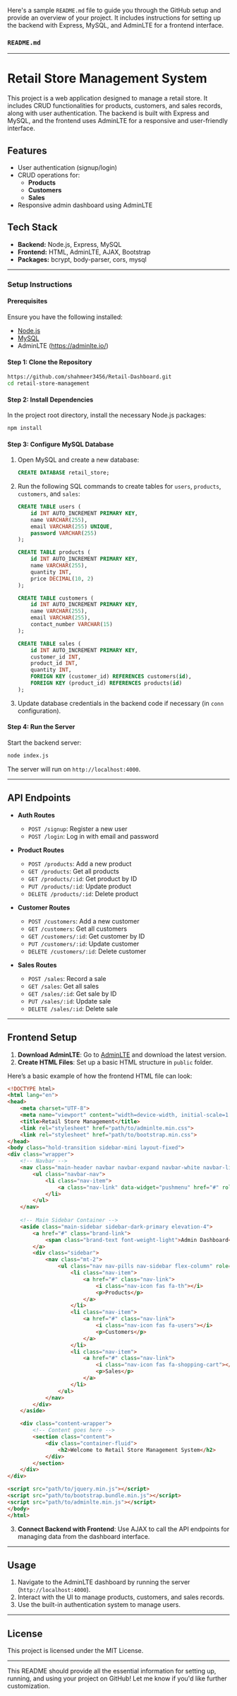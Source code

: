 Here's a sample `README.md` file to guide you through the GitHub setup and provide an overview of your project. It includes instructions for setting up the backend with Express, MySQL, and AdminLTE for a frontend interface.

### `README.md`

---

# Retail Store Management System

This project is a web application designed to manage a retail store. It includes CRUD functionalities for products, customers, and sales records, along with user authentication. The backend is built with Express and MySQL, and the frontend uses AdminLTE for a responsive and user-friendly interface.

## Features

- User authentication (signup/login)
- CRUD operations for:
  - **Products**
  - **Customers**
  - **Sales**
- Responsive admin dashboard using AdminLTE

## Tech Stack

- **Backend:** Node.js, Express, MySQL
- **Frontend:** HTML, AdminLTE, AJAX, Bootstrap
- **Packages:** bcrypt, body-parser, cors, mysql

---

### Setup Instructions

#### Prerequisites

Ensure you have the following installed:

- [Node.js](https://nodejs.org/en/)
- [MySQL](https://www.mysql.com/)
- AdminLTE (https://adminlte.io/)

#### Step 1: Clone the Repository

```bash
https://github.com/shahmeer3456/Retail-Dashboard.git
cd retail-store-management
```

#### Step 2: Install Dependencies

In the project root directory, install the necessary Node.js packages:

```bash
npm install
```

#### Step 3: Configure MySQL Database

1. Open MySQL and create a new database:

    ```sql
    CREATE DATABASE retail_store;
    ```

2. Run the following SQL commands to create tables for `users`, `products`, `customers`, and `sales`:

    ```sql
    CREATE TABLE users (
        id INT AUTO_INCREMENT PRIMARY KEY,
        name VARCHAR(255),
        email VARCHAR(255) UNIQUE,
        password VARCHAR(255)
    );

    CREATE TABLE products (
        id INT AUTO_INCREMENT PRIMARY KEY,
        name VARCHAR(255),
        quantity INT,
        price DECIMAL(10, 2)
    );

    CREATE TABLE customers (
        id INT AUTO_INCREMENT PRIMARY KEY,
        name VARCHAR(255),
        email VARCHAR(255),
        contact_number VARCHAR(15)
    );

    CREATE TABLE sales (
        id INT AUTO_INCREMENT PRIMARY KEY,
        customer_id INT,
        product_id INT,
        quantity INT,
        FOREIGN KEY (customer_id) REFERENCES customers(id),
        FOREIGN KEY (product_id) REFERENCES products(id)
    );
    ```

3. Update database credentials in the backend code if necessary (in `conn` configuration).

#### Step 4: Run the Server

Start the backend server:

```bash
node index.js
```

The server will run on `http://localhost:4000`.

---

## API Endpoints

- **Auth Routes**
  - `POST /signup`: Register a new user
  - `POST /login`: Log in with email and password

- **Product Routes**
  - `POST /products`: Add a new product
  - `GET /products`: Get all products
  - `GET /products/:id`: Get product by ID
  - `PUT /products/:id`: Update product
  - `DELETE /products/:id`: Delete product

- **Customer Routes**
  - `POST /customers`: Add a new customer
  - `GET /customers`: Get all customers
  - `GET /customers/:id`: Get customer by ID
  - `PUT /customers/:id`: Update customer
  - `DELETE /customers/:id`: Delete customer

- **Sales Routes**
  - `POST /sales`: Record a sale
  - `GET /sales`: Get all sales
  - `GET /sales/:id`: Get sale by ID
  - `PUT /sales/:id`: Update sale
  - `DELETE /sales/:id`: Delete sale

---

## Frontend Setup

1. **Download AdminLTE**: Go to [AdminLTE](https://adminlte.io/) and download the latest version.
2. **Create HTML Files**: Set up a basic HTML structure in `public` folder.

Here’s a basic example of how the frontend HTML file can look:

```html
<!DOCTYPE html>
<html lang="en">
<head>
    <meta charset="UTF-8">
    <meta name="viewport" content="width=device-width, initial-scale=1.0">
    <title>Retail Store Management</title>
    <link rel="stylesheet" href="path/to/adminlte.min.css">
    <link rel="stylesheet" href="path/to/bootstrap.min.css">
</head>
<body class="hold-transition sidebar-mini layout-fixed">
<div class="wrapper">
    <!-- Navbar -->
    <nav class="main-header navbar navbar-expand navbar-white navbar-light">
        <ul class="navbar-nav">
            <li class="nav-item">
                <a class="nav-link" data-widget="pushmenu" href="#" role="button"><i class="fas fa-bars"></i></a>
            </li>
        </ul>
    </nav>
    
    <!-- Main Sidebar Container -->
    <aside class="main-sidebar sidebar-dark-primary elevation-4">
        <a href="#" class="brand-link">
            <span class="brand-text font-weight-light">Admin Dashboard</span>
        </a>
        <div class="sidebar">
            <nav class="mt-2">
                <ul class="nav nav-pills nav-sidebar flex-column" role="menu">
                    <li class="nav-item">
                        <a href="#" class="nav-link">
                            <i class="nav-icon fas fa-th"></i>
                            <p>Products</p>
                        </a>
                    </li>
                    <li class="nav-item">
                        <a href="#" class="nav-link">
                            <i class="nav-icon fas fa-users"></i>
                            <p>Customers</p>
                        </a>
                    </li>
                    <li class="nav-item">
                        <a href="#" class="nav-link">
                            <i class="nav-icon fas fa-shopping-cart"></i>
                            <p>Sales</p>
                        </a>
                    </li>
                </ul>
            </nav>
        </div>
    </aside>

    <div class="content-wrapper">
        <!-- Content goes here -->
        <section class="content">
            <div class="container-fluid">
                <h2>Welcome to Retail Store Management System</h2>
            </div>
        </section>
    </div>
</div>

<script src="path/to/jquery.min.js"></script>
<script src="path/to/bootstrap.bundle.min.js"></script>
<script src="path/to/adminlte.min.js"></script>
</body>
</html>
```

3. **Connect Backend with Frontend**: Use AJAX to call the API endpoints for managing data from the dashboard interface.

---

## Usage

1. Navigate to the AdminLTE dashboard by running the server (`http://localhost:4000`).
2. Interact with the UI to manage products, customers, and sales records.
3. Use the built-in authentication system to manage users.

---

## License

This project is licensed under the MIT License.

---

This README should provide all the essential information for setting up, running, and using your project on GitHub! Let me know if you'd like further customization.
